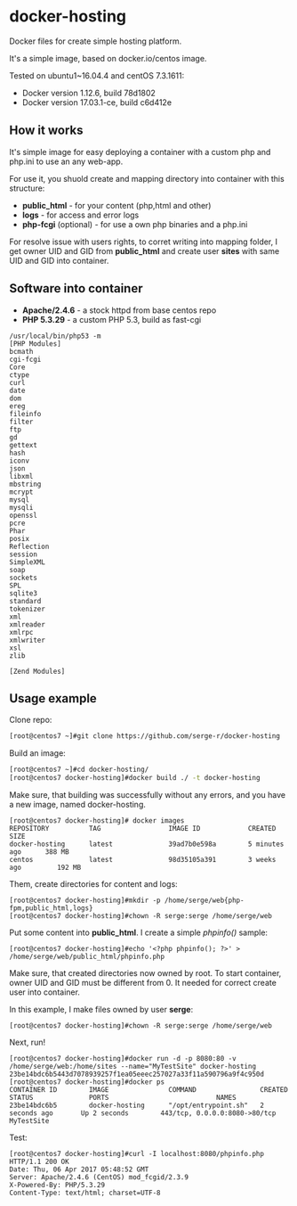 # docker-hosting
Docker files for create simple hosting platform.

It's a simple image, based on docker.io/centos image.

Tested on ubuntu1~16.04.4 and centOS 7.3.1611:
* Docker version 1.12.6, build 78d1802
* Docker version 17.03.1-ce, build c6d412e

## How it works
It's simple image for easy deploying a container with a custom php and php.ini to use an any web-app.

For use it, you shuold create and mapping directory into container with this structure:
* **public_html** - for your content (php,html and other)
* **logs** - for access and error logs
* **php-fcgi** (optional) - for use a own php binaries and a php.ini

For resolve issue with users rights, to corret writing into mapping folder, I get owner UID and GID from **public_html** and create user **sites** with same UID and GID into container.

## Software into container

* **Apache/2.4.6** - a stock httpd from base centos repo
*  **PHP 5.3.29** - a custom PHP 5.3, build as fast-cgi
```
/usr/local/bin/php53 -m
[PHP Modules]
bcmath
cgi-fcgi
Core
ctype
curl
date
dom
ereg
fileinfo
filter
ftp
gd
gettext
hash
iconv
json
libxml
mbstring
mcrypt
mysql
mysqli
openssl
pcre
Phar
posix
Reflection
session
SimpleXML
soap
sockets
SPL
sqlite3
standard
tokenizer
xml
xmlreader
xmlrpc
xmlwriter
xsl
zlib

[Zend Modules]
```
## Usage example
Clone repo:
```bash
[root@centos7 ~]#git clone https://github.com/serge-r/docker-hosting
```
Build an image:
```bash
[root@centos7 ~]#cd docker-hosting/
[root@centos7 docker-hosting]#docker build ./ -t docker-hosting
```
Make sure, that building was successfully without any errors, and you have a new image, named docker-hosting.
```
[root@centos7 docker-hosting]# docker images
REPOSITORY          TAG                 IMAGE ID            CREATED             SIZE
docker-hosting      latest              39ad7b0e598a        5 minutes ago      388 MB
centos              latest              98d35105a391        3 weeks ago         192 MB
```
Them, create directories for content and logs:
```
[root@centos7 docker-hosting]#mkdir -p /home/serge/web{php-fpm,public_html,logs}
[root@centos7 docker-hosting]#chown -R serge:serge /home/serge/web
```
Put some content into **public_html**. I create a simple *phpinfo()* sample:
```
[root@centos7 docker-hosting]#echo '<?php phpinfo(); ?>' > /home/serge/web/public_html/phpinfo.php
``` 
Make sure, that created directories now owned by root. To start container, owner UID and GID must be different from 0. It needed for correct create user into container.

In this example, I make files owned by user **serge**:
```
[root@centos7 docker-hosting]#chown -R serge:serge /home/serge/web
```
Next, run!
```
[root@centos7 docker-hosting]#docker run -d -p 8080:80 -v /home/serge/web:/home/sites --name="MyTestSite" docker-hosting
23be14bdc6b5443d7078939257f1ea05eeec257027a33f11a590796a9f4c950d
[root@centos7 docker-hosting]#docker ps
CONTAINER ID        IMAGE               COMMAND                CREATED             STATUS              PORTS                           NAMES
23be14bdc6b5        docker-hosting      "/opt/entrypoint.sh"   2 seconds ago       Up 2 seconds        443/tcp, 0.0.0.0:8080->80/tcp   MyTestSite
```
Test:
```
[root@centos7 docker-hosting]#curl -I localhost:8080/phpinfo.php
HTTP/1.1 200 OK
Date: Thu, 06 Apr 2017 05:48:52 GMT
Server: Apache/2.4.6 (CentOS) mod_fcgid/2.3.9
X-Powered-By: PHP/5.3.29
Content-Type: text/html; charset=UTF-8
```

